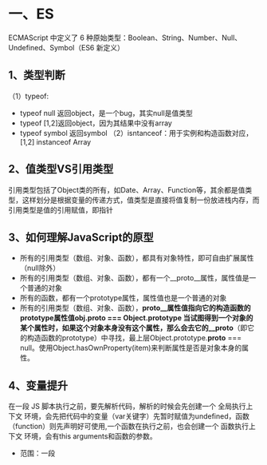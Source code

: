 # 一、ES

ECMAScript 中定义了 6 种原始类型：Boolean、String、Number、Null、Undefined、Symbol（ES6 新定义）
	
## 1、类型判断
（1）typeof:
* typeof null 返回object，是一个bug，其实null是值类型
* typeof [1,2]返回object，因为其结果中没有array
* typeof symbol 返回symbol
（2）isntanceof：用于实例和构造函数对应，[1,2] instanceof Array
	
## 2、值类型VS引用类型
引用类型包括了Object类的所有，如Date、Array、Function等，其余都是值类型，这样划分是根据变量的传递方式，值类型是直接将值复制一份放进栈内存，而引用类型是值的引用赋值，即指针
	
## 3、如何理解JavaScript的原型

* 所有的引用类型（数组、对象、函数），都具有对象特性，即可自由扩展属性（null除外）
* 所有的引用类型（数组、对象、函数），都有一个__proto__属性，属性值是一个普通的对象
* 所有的函数，都有一个prototype属性，属性值也是一个普通的对象
* 所有的引用类型（数组、对象、函数），__proto__属性值指向它的构造函数的prototype属性值obj.__proto__ === Object.prototype
当试图得到一个对象的某个属性时，如果这个对象本身没有这个属性，那么会去它的__proto__（即它的构造函数的prototype）中寻找，最上层Object.prototype.__proto__ === null。使用Object.hasOwnProperty(item)来判断属性是否是对象本身的属性。

## 4、变量提升
在一段 JS 脚本执行之前，要先解析代码，解析的时候会先创建一个 全局执行上下文 环境，会先把代码中的变量（var关键字）先暂时赋值为undefined，函数（function）则先声明好可使用,一个函数在执行之前，也会创建一个 函数执行上下文 环境，会有this arguments和函数的参数。
* 范围：一段<script>、js 文件或者一个函数
* 全局上下文：变量定义，函数声明
* 函数上下文：变量定义，函数声明，this，arguments
其中this的值是在执行的时候才能确认，定义的时候不能确认！

## 5、作用域与作用域链与闭包
JS 没有块级作用域，只有全局作用域和函数作用域，es6开始有块级作用域；  
当前作用域没有定义的变量即自由变量，会向父级作用域寻找，没有就一层层向上找，这种关系就是作用域链。
闭包有两个应用场景：函数作为返回值、函数作为参数传递，自由变量将从作用域链中去寻找，但是 依据的是函数定义时的作用域链，而不是函数执行时。
	
	function F1() {
		var a = 100
		return function () {
			console.log(a)
		}
	}
	function F2(f1) {
		var a = 200
		console.log(f1())
	}
	var f1 = F1()
	F2(f1)//输出100 undefined

## 5、js事件循环
JS是单线程且非阻塞，单线程指只有一条主线程处理所有的任务，而非阻塞指异步任务会被挂起，返回结果是再执行响应回调；
同步执行的方法会被依次加入执行栈依次执行，而异步执行的方法返回结果后被放入宏任务或者微任务列表中，微任务指new Promise()(网络请求),new MutationObserver()，宏任务指setTimeout()、setInterval();

## 6、箭头函数
es6之前，函数中的this是全局变量，箭头函数中this是父作用域的this.

## 7、ES6 模块化如何使用？

	如果只是输出一个对象
	// 创建 util1.js 文件，内容如
	export default {
		a: 100
	}
	// 创建 index.js 文件，内容如
	import obj from './util1.js'
	console.log(obj)
	
	如果输出多个对象
	// 创建 util2.js 文件，内容如
	export function fn1() {
			alert('fn1')
	}
	export function fn2() {
			alert('fn2')
	}
	// 创建 index.js 文件，内容如
	import { fn1, fn2 } from './util2.js'
	fn1()
	fn2()

##8、ES6 class 和普通构造函数的区别
* class 是一种新的语法形式，是class Name {...}这种形式，和函数的写法完全不一样
* 两者对比，构造函数函数体的内容要放在 class 中的constructor函数中，constructor即构造器，初始化实例时默认执行
* class 中函数的写法是add() {...}这种形式，并没有function关键字
* class实现继承class Dog extends Animal，子类的constructor一定要执行super()，以调用父类的constructor

## 9、ES6 中新增的数据类型有哪些？
* Set类似于数组，但数组可以允许元素重复，Set 不允许元素重复
* Map 类似于对象，但普通对象的 key 必须是字符串或者数字，而 Map 的 key 可以是任何数据类型

## 10、Promise
Promise用于存放异步操作的消息，保存未来才会结束的事件，Promise对象只有三种状态pending(进行中)、fullfilled(已成功)、rejected(已失败)，不受外界影响，由异步操作的结果决定，一旦改变，状态就凝固了。
	
	const promise = new Promise(function(resolve,reject){
	//是两个函数由js引擎提供pending→fulfilled（resolve），pending→rejected（reject）
		if(/*异步操作成功*/){
			resolve(value);
		}else{
			reject(value);
		}
	})
  //实例完成后，用then执行两种状态的回调函数
	promise.then(function(value){
		//成功
	},function(error){
		//失败
	});
Promise对象新建后会立即执行，而回调是等所有同步任务执行完成执行。

# 二、JS-Web-API
## 1、BOM（浏览器对象模型）
是浏览器本身的一些信息的设置和获取，例如获取浏览器的宽度、高度，设置让浏览器跳转到哪个地址。navigator、screen、location、history

## 2、DOM
浏览器会将HTML转变成DOM，是一棵树，DOM 就是 JS 能识别的 HTML 结构，一个普通的 JS 对象或者数组。

## 3、property 和 attribute 的区别是什么？
* property:DOM 节点就是一个 JS 对象，有可扩展性特征，节点可以有style属性，有className nodeName nodeType属性，这些都是 JS 范畴的属性，符合 JS 语法标准的。
* attribute:property 的获取和修改，是直接改变 JS 对象，而 attribute 是直接改变 HTML 的属性，get 和 set attribute 时，还会触发 DOM 的查询或者重绘、重排，频繁操作会影响页面性能

## 4、DOM 操作的基本 API 有哪些？
添加appendChild、获取父元素parentElement、获取子元素childNodes、删除节点removeChild；

## 5、什么是事件冒泡？
在DOM节点上触发一个事件后，会根据DOM的结构向上冒泡，e.stopPropagation()阻止冒泡

## 6、如何使用事件代理？有何好处？
在父节点添加事件监听，可以监听所有子节点的事件。优点是使代码简洁，减少浏览器的内存占用

## 7、手写 XMLHttpRequest 不借助任何库
	var xhr = new XMLHttpRequest()
	xhr.onreadystatechange = function () {
			// 这里的函数异步执行，可参考之前 JS 基础中的异步模块
		if (xhr.readyState == 4) {
			if (xhr.status == 200) {
				alert(xhr.responseText)
			}
		}
	}
	xhr.open("GET", "/api", false)
	xhr.send(null)
xhr.readyState是浏览器判断请求过程中各个阶段的，xhr.status是 HTTP 协议中规定的不同结果的返回状态说明
xhr.readyState的状态码说明：
* 0 -代理被创建，但尚未调用 open() 方法。
* 1 -open() 方法已经被调用。
* 2 -send() 方法已经被调用，并且头部和状态已经可获得。
* 3 -下载中， responseText 属性已经包含部分数据。
* 4 -下载操作已完成

## 8、HTTP 协议中，response 的状态码，常见的有哪些？
xhr.status即 HTTP 状态码，有 2xx 3xx 4xx 5xx 这几种，比较常用的有以下几种：
* 200 正常
* 3xx
	301 永久重定向。如http://xxx.com这个 GET 请求（最后没有/），就会被301到http://xxx.com/（最后是/）
	302 临时重定向。临时的，不是永久的
	304 资源找到但是不符合请求条件，不会返回任何主体。如发送 GET 请求时，head 中有If-Modified-Since: xxx（要求返回更新时间是xxx时间之后的资源），如果此时服务器 端资源未更新，则会返回304，即不符合要求
* 404 找不到资源
* 5xx 服务器端出错了

## 9、如何实现跨域？
HTML 中几个标签能逃避过同源策略——<script src="xxx">、<img src="xxxx"/>、<link href="xxxx">，这三个标签的src/href可以加载其他域的资源，不受同源策略限制，<script>还可以实现 JSONP，能获取其他域接口的信息。  
1、jsonp解决跨域

	//自己的页面
	<script>
	window.callback = function (data) {
			// 这是我们跨域得到信息
		console.log(data)
	}
	</script>
	//服务器提供http://coding.m.juejin.com/api.js，改js不一定真实存在，可以动态生成，内容如下
	callback({x:100, y:200})
	//在页面中加入，就能得到内容
	<script src="http://coding.m.juejin.com/api.js"></script>
	
2、解决跨域 - 服务器端设置 http header

	response.setHeader("Access-Control-Allow-Origin", "http://m.juejin.com/");  // 第二个参数填写允许跨域的域名称，不建议直接写 "*"
	response.setHeader("Access-Control-Allow-Headers", "X-Requested-With");
	response.setHeader("Access-Control-Allow-Methods", "PUT,POST,GET,DELETE,OPTIONS");

	// 接收跨域的cookie
	response.setHeader("Access-Control-Allow-Credentials", "true");
	
## 10、cookie 和 localStorage 有何区别？
* cookie本来是用来在服务器和客户端进行信息传递的，因此我们的每个 HTTP 请求都带着 cookie。但是 cookie 也具备浏览器端存储的能力（例如记住用户名和密码），因此可以用来存储信息。document.cookie = ....，但是非常小，只有4kB，并且所以的http请求都带着，影响获取资源的效率。  
* localStorage，html5新增的，专门为浏览器缓存设计，存储量5MB，不会带http请求，localStorage.setItem(key, value) localStorage.getItem(key)
* sessionStorage区别在是根据session过去时间而实现，而localStorage会永久有效，一些需要及时失效的重要信息放在sessionStorage中，一些不重要但是不经常设置的信息，放在localStorage中

# 三、CSS-HTML
## 1、选择器权重和优先级
* 代表内联样式，如style="xxx"，权值为 1000；
* 代表 ID 选择器，如#content，权值为 100；
* 代表类、伪类和属性选择器，如.content、:hover、[attribute]，权值为 10；
* 代表元素选择器和伪元素选择器，如div、p，权值为 1。
通用选择器（*）、子选择器（>）和相邻同胞选择器（+）并不在这四个等级中，所以他们的权值都为 0

## 2、盒模型
在盒子模型中，我们设置的宽度都是内容宽度，不是整个盒子的宽度。而整个盒子的宽度是：（内容宽度 + border宽度 + padding宽度 + margin宽度）之和。
box-sizing:border-box：宽度是内容 + padding + 边框的宽度（不包括margin）。  
纵向 margin 重叠：纵向的 margin 是会重叠的，如果两者不一样大的话，大的会把小的“吃掉”

## 3、浮动
float 被设计出来的初衷是用于文字环绕效果，即一个图片一段文字，图片float:left之后，文字会环绕图片，被设置了 float 的元素会脱离文档流。
特性：
* 破坏性：父标签坍塌
* 包裹性：display:block的宽度变成仅包裹内容的宽度
* 清空格：原因是 float 会导致节点脱离文档流结构。它都不属于文档流结构了，那么它身边的什么换行、空格就都和它没了关系，它就尽量往一边靠拢，能靠多近就靠多近，这就是清空格的本质，子组件会紧挨在一起。
清浮动

	.clearfix:after {
		content: '';
		display: table;
		clear: both;
	}
	.clearfix {
		*zoom: 1; /* 兼容 IE 低版本 */
	}
	
## 4、定位position
* relative:会导致自身位置的相对变化，而不会影响其他元素的位置、大小，兄弟元素位置不变，根据自身定位
* absolute:根据第一个设置position:relative/absolute/fixed的父级元素定位，如果没找到，就以浏览器边界定位
		absolute 元素脱离了文档结构。和 relative 不同，其他三个元素的位置重新排列了。只要元素会脱离文档结构，它就会产生破坏性，导致父元素坍塌。
	  absolute 元素具有“包裹性”。之前<p>的宽度是撑满整个屏幕的，而此时<p>的宽度刚好是内容的宽度。
	  absolute 元素具有“跟随性”。虽然 absolute 元素脱离了文档结构，但是它的位置并没有发生变化，还是老老实实地呆在它原本的位置。
	  absolute 元素会悬浮在页面上方，会遮挡住下方的页面内容。
* fixed:和 absolute 是一样的，唯一的区别在于：absolute 元素是根据最近的定位上下文确定位置，而 fixed 根据 window （或者 iframe）确定位置

## 5、flex
1、flex-direction：主轴的方向，row，row-reverse：主轴为水平方向，起点在右端，column，column-reverse：主轴为垂直方向，起点在下沿；
2、align-items：项目在交叉轴上如何对齐，flex-start,flex-end,center,baseline:项目的第一行文字的基线对齐,stretch（默认值）：如果项目未设置高度或设为 auto，将占满整个容器的高度

## 6、如何实现垂直居中？
* inline 元素可设置line-height的值等于height值，如单行文字垂直居中；
* 绝对定位元素，可结合left和margin实现，但是必须知道尺寸，优点：兼容性好，缺点：需要提前知道尺寸

	.container {
    position: relative;
    	height: 200px;
	}
	.item {
		width: 80px;
		height: 40px;
		position: absolute;
		left: 50%;
		top: 50%;
		margin-top: -20px;
		margin-left: -40px;
	}
	
* 绝对定位可结合transform实现居中，优点：不需要提前知道尺寸，缺点：兼容性不好
* 绝对定位结合margin: auto，不需要提前知道尺寸，兼容性好

	.container {
    position: relative;
    	height: 300px;
	}
	.item {
		width: 100px;
		height: 50px;
		position: absolute;
		left: 0;
		top: 0;
		right: 0;
		bottom: 0;
		margin: auto;
	}
	
## 7、如何理解 HTML 语义化？
语义化分两部分：让人（写程序、读程序）更易读懂，让机器（浏览器、搜索引擎）更易读懂
重点是让机器更易读懂，即要使用HTML的标签，h1标签就代表是标题；p里面的就是段落详细内容，权重肯定没有标题高；ul里面就是列表；strong就是加粗的强调的内容等

## 8、CSS 的transition和animation有何区别？
首先transition和animation都可以做动效，从语义上来理解，transition是过渡，由一个状态过渡到另一个状态，比如高度100px过渡到200px；而animation是动画，即更专业做动效的，animation有帧的概念，可以设置关键帧keyframe，一个动画可以由多个关键帧多个状态过渡组成，另外animation也包含上面提到的多个属性。

## 9、重绘和回流
* 重绘：指的是当页面中的元素不脱离文档流，而简单地进行样式的变化，比如修改颜色、背景等，浏览器重新绘制样式
* 回流：指的是处于文档流中 DOM 的尺寸大小、位置或者某些属性发生变化时，导致浏览器重新渲染部分或全部文档的情况
回流要比重绘消耗性能开支更大，一些属性的读取也会引起回流，比如读取某个 DOM 的高度和宽度，或者使用getComputedStyle方法。
比如优化下面的代码

	var data = ['string1', 'string2', 'string3'];
	for(var i = 0; i < data.length; i++){
		var dom = document.getElementById('list');//每次都会操作dom结构，可以先将字符串拼接，最后innerHTML一次
		dom.innerHTML += '<li>' + data[i] + '</li>';
	}
	
# 算法
## 1、数据结构问题
1、简单数据结构：
	有序数据结构：栈、队列、链表，有序数据结构省空间（存储空间小）
	无序数据结构：集合、字典、散列表，无序数据结构省时间（读取时间快）
2、复杂数据结构
 树、堆、图
 
## 2、使用 ECMAScript（JS）代码实现一个事件类Event，包含下面功能：绑定事件、解绑事件和派发事件。
在稍微复杂点的页面中，比如组件化开发的页面，同一个页面由两三个人来开发，为了保证组件的独立性和降低组件间耦合度，我们往往使用「订阅发布模式」，即组件间通信使用事件监听和派发的方式，而不是直接相互调用组件方法，这就是题目要求写的Event类。

	class Event {
    constructor() {
        // 存储事件的数据结构
        // 用来存储绑定了哪些事件，一般页面中事件派发（读）要比事件绑定（写）多为了查找迅速，使用了对象（字典）
        this._cache = {};
    }
    // 绑定
    on(type, callback) {
        // 为了按类查找方便和节省空间，
        // 将同一类型事件放到一个数组中
        // 这里的数组是队列，遵循先进先出
        // 即先绑定的事件先触发
        let fns = (this._cache[type] = this._cache[type] || []);
        if (fns.indexOf(callback) === -1) {
            fns.push(callback);
        }
        return this;
    }
    // 触发
    trigger(type, data) {
        let fns = this._cache[type];
        if (Array.isArray(fns)) {
            fns.forEach((fn) => {
                fn(data);
            });
        }
        return this;
    }
    // 解绑
    off(type, callback) {
        let fns = this._cache[type];
        if (Array.isArray(fns)) {
            if (callback) {
                let index = fns.indexOf(callback);
                if (index !== -1) {
                    fns.splice(index, 1);
                }
            } else {
                //全部清空
                fns.length = 0;
            }
        }
        return this;
    }
	}
	// 测试用例
	const event = new Event();
	event.on('test', (a) => {
			console.log(a);
	});
	event.trigger('test', 'hello world');

	event.off('test');
	event.trigger('test', 'hello world');

##3、算法的时间复杂度
包括空间和时间，主要是考察时间，常见的时间复杂度：（计算时去除常数项，保留最高项）
* 常数阶 O(1)
* 对数阶 O(logN)
* 线性阶 O(n)
* 线性对数阶 O(nlogN)
* 平方阶 O(n^2)
* 立方阶 O(n^3)
* !k次方阶 O(n^k)
* 指数阶O(2^n)

	let number = 1; // 语句执行一次 
	while (number < n) { // 因为number的增长速度是2^n，所以循环语句执行 logN 次，其实是log2N，2被省略
		number *= 2; // 语句执行 logN 次
	}
	复杂度为：1 + 2 * logN = O(logN)
	
## 4、实现 JS 对象的深拷贝
其实就是用递归实现
	
	function deepClone(o1, o2) {
		for (let k in o2) {
			if (typeof o2[k] === 'object') {
				o1[k] = {};
				deepClone(o1[k], o2[k]);
			} else {
				o1[k] = o2[k];
			}
		}
	}
递归容易造成爆栈，尾部调用可以解决递归的这个问题，但是尽量还是通过for或者while来代替递归。

## 5、求斐波那契数列（兔子数列）第 n 项
即1,1,2,3,5,8,13,21,34,55,89...中的第 n 项，即等于前两项相加

	let count = 0;
	function fn(n) {
	    let cache = {};
	    function _fn(n) {
			if (cache[n]) {//因为在递归的时候求当前相需要获取前2项，而求前1项的时候也会用到前前一项，因此可以存起来，这样每个数字只需求一次
				return cache[n];
			}
			count++;
			if (n == 1 || n == 2) {
				return 1;
			}
			let prev = _fn(n - 1);
			cache[n - 1] = prev;
			let next = _fn(n - 2);
			cache[n - 2] = next;
			return prev + next;
	    }
	    return _fn(n);
	}

	let count2 = 0;
	function fn2(n) {
	    count2++;
	    if (n == 1 || n == 2) {
			return 1;
	    }
	    return fn2(n - 1) + fn2(n - 2);
	}

	console.log(fn(20), count); // 6765 20
	console.log(fn2(20), count2); // 6765 13529

#6、快速排序
1、随机选择数组中的一个数 A，以这个数为基准
2、其他数字跟这个数进行比较，比这个数小的放在其左边，大的放到其右边
3、经过一次循环之后，A 左边为小于 A 的，右边为大于 A 的
4、这时候将左边和右边的数再递归上面的过程

		// 划分操作函数
	function partition(array, left, right) {
	    // 用index取中间值而非splice
	    const pivot = array[Math.floor((right + left) / 2)]
	    let i = left
	    let j = right

	    while (i <= j) {
		while (compare(array[i], pivot) === -1) {
		    i++
		}
		while (compare(array[j], pivot) === 1) {
		    j--
		}
		if (i <= j) {
		    swap(array, i, j)
		    i++
		    j--
		}
	    }
	    return i
	}

	// 比较函数
	function compare(a, b) {
	    if (a === b) {
		return 0
	    }
	    return a < b ? -1 : 1
	}

	function quick(array, left, right) {
	    let index
	    if (array.length > 1) {
		index = partition(array, left, right)
		if (left < index - 1) {
		    quick(array, left, index - 1)
		}
		if (index < right) {
		    quick(array, index, right)
		}
	    }
	    return array
	}
	function quickSort(array) {
	    return quick(array, 0, array.length - 1)
	}

	// 原地交换函数，而非用临时数组
	function swap(array, a, b) {
	    ;[array[a], array[b]] = [array[b], array[a]]
	}
	const Arr = [85, 24, 63, 45, 17, 31, 96, 50];
	console.log(quickSort(Arr));

## 7、二分法查询
1、数组中排在中间的数字 A，与要找的数字比较大小
2、因为数组是有序的，所以： a) A 较大则说明要查找的数字应该从前半部分查找 b) A 较小则说明应该从查找数字的后半部分查找
3、这样不断查找缩小数量级（扔掉一半数据），直到找完数组为止
题目：在一个二维数组中，每一行都按照从左到右递增的顺序排序，每一列都按照从上到下递增的顺序排序。
请完成一个函数，输入这样的一个二维数组和一个整数，判断数组中是否含有该整数。

	function Find(target, array) {
	    let i = 0;
	    let j = array[i].length - 1;
	    while (i < array.length && j >= 0) {
			if (array[i][j] < target) {
				i++;
			} else if (array[i][j] > target) {
				j--;
			} else {
				return true;
			}
	    }
	    return false;
	}

	//测试用例
	console.log(Find(10, [
	    [1, 2, 3, 4], 
	    [5, 9, 10, 11], 
	    [13, 20, 21, 23]
	    ])
	);
现在我有一个 1~1000 区间中的正整数，需要你猜下这个数字是几，你只能问一个问题：大了还是小了？问需要猜几次才能猜对？
也是用二分法，log1000次，2^10=1024，所以不超过10次就可以找出来了。

## 8、字符串中第一个出现一次的字符
使用正则会简单很多

	function find(str){
	    for (var i = 0; i < str.length; i++) {
			let char = str[i]
			let reg = new RegExp(char, 'g');
			let l = str.match(reg).length
			if(l===1){
				return char
			}
	    }
	}
或者使用indexOf/lastIndexOf，比较indexOf和lastIndexOf是否相等，相等说明只有一个，lastIndexOf从后往前查找，返回第一个下标

## 9、将1234567 变成 1,234,567，即千分位标注
第一个逗号后面数字的个数是3的倍数，正则：/(\d{3})+$/；第一个逗号前最多可以有 1~3 个数字，正则：/\d{1,3}/。加起来就是/\d{1,3}(\d{3})+$/

	function exchange(num) {
	    num += ''; //转成字符串
	    if (num.length <= 3) {
			return num;
	    }

	    num = num.replace(/\d{1,3}(?=(\d{3})+$)/g, (v) => {
			console.log(v)
			return v + ',';
	    });
	    return num;
	}

	console.log(exchange(1234567));
(?<=    # 断言要匹配的文本的前缀
(?=     # 断言要匹配的文本的后缀

	var str = 'google';
	var reg = /o/g;
	console.log(reg.test(str),reg.lastIndex)//true 1
	console.log(reg.test(str),reg.lastIndex)//true 2 
	console.log(reg.test(str),reg.lastIndex)//false 0
在开发的过程中也经常会遇到这种错误，只要把lastIndex再置为0，就会从头开始算了

# 浏览器相关
## 1、浏览器从加载页面到渲染页面的过程
1、加载过程
* 浏览器根据 DNS 服务器得到域名的 IP 地址
* 向这个 IP 的机器发送 HTTP 请求
* 服务器收到、处理并返回 HTTP 请求
* 浏览器得到返回内容
2、渲染过程
* 根据 HTML 结构生成 DOM 树
* 根据 CSS 生成 CSSOM
* 将 DOM 和 CSSOM 整合形成 RenderTree
* 根据 RenderTree 开始渲染和展示
* 遇到<script>时，会执行并阻塞渲染

## 2、总结前端性能优化的解决方案
1、减少页面体积，提升网络加载
  静态资源的压缩合并（JS 代码压缩合并、CSS 代码压缩合并、雪碧图），减少请求次数；
  静态资源缓存（资源名称加 MD5 戳）即加后缀，只有内容改变的时候，链接名称才会改变；
  使用 CDN 让资源加载更快，例如七牛云
2、优化页面渲染
  CSS 放前面，JS 放后面；
  懒加载（图片懒加载、下拉加载更多）使用data-存放图片路径，data-开头的属性浏览器渲染的时候会忽略掉，提高渲染性能；
  减少DOM 查询，对 DOM 查询做缓存；
  减少DOM 操作，多个操作尽量合并在一起执行（DocumentFragment）；
  事件节流，即类似输入监听时，延迟处理；
  尽早执行操作（DOMContentLoaded）
  
	window.addEventListener('load', function () {
		// 页面的全部资源加载完才会执行，包括图片、视频等
	})
	document.addEventListener('DOMContentLoaded', function () {
		// DOM 渲染完即可执行，此时图片、视频还可能没有加载完
	})
	
  使用 SSR 后端渲染，数据直接输出到 HTML 中，减少浏览器使用 JS 模板渲染页面 HTML 的时间

## 3、前端常见的安全问题有哪些？
1、XSS（Cross Site Scripting，跨站脚本攻击）
原理上就是黑客通过某种方式（发布文章、发布评论等）将一段特定的 JS 代码隐蔽地输入进去，还有获取cookie
解决办法：对用户输入的内容进行验证和替换，对敏感的 cookie 增加http-only限制，让JS获取不到cookie的内容
2、CSRF（Cross-site request forgery，跨站请求伪造）
如果请求没有带验证，当登录了一个网站之后，其他域名请求该网站的接口后会带cookie，就能直接请求成功了。
输入密码校验，敏感的接口使用POST请求而不是GET也是很重要的
